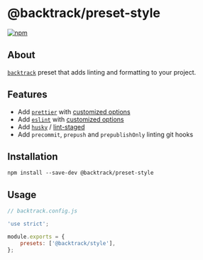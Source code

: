 # @backtrack/preset-style

[![npm](https://img.shields.io/npm/v/@backtrack/preset-style.svg?label=npm%20version)](https://www.npmjs.com/package/@backtrack/preset-style)

## About

[`backtrack`](https://github.com/chrisblossom/backtrack) preset that adds linting and formatting to your project.

## Features

*   Add [`prettier`](https://prettier.io/) with [customized options](./lib/files/prettier.js)
*   Add [`eslint`](https://eslint.org/) with [customized options](./lib/files/eslint.js)
*   Add [`husky`](https://github.com/typicode/husky/) / [lint-staged](https://github.com/okonet/lint-staged)
*   Add `precommit`, `prepush` and `prepublishOnly` linting git hooks

## Installation

`npm install --save-dev @backtrack/preset-style`

## Usage

```js
// backtrack.config.js

'use strict';

module.exports = {
    presets: ['@backtrack/style'],
};
```
